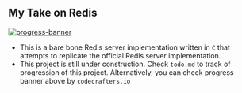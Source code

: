 ## My Take on Redis

[![progress-banner](https://backend.codecrafters.io/progress/redis/f2052bfd-a208-449a-8959-273c5fb27546)](https://app.codecrafters.io/users/codecrafters-bot?r=2qF)

- This is a bare bone Redis server implementation written in `C` that attempts 
to replicate the official Redis server implementation.
- This project is still under construction. Check `todo.md` to track of 
progression of this project. Alternatively, you can check progress banner above 
by `codecrafters.io`

